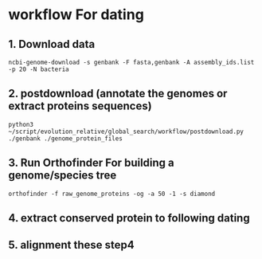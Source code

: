 
# workflow For dating

## 1. Download data

`ncbi-genome-download -s genbank -F fasta,genbank -A assembly_ids.list -p 20 -N bacteria`


## 2. postdownload (annotate the genomes or extract proteins sequences)
`python3 ~/script/evolution_relative/global_search/workflow/postdownload.py ./genbank ./genome_protein_files`


## 3. Run Orthofinder For building a genome/species tree

`orthofinder -f raw_genome_proteins -og -a 50 -1 -s diamond`

## 4. extract conserved protein to following dating

## 5. alignment these step4 